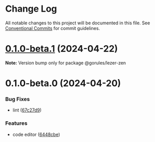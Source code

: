 # Change Log

All notable changes to this project will be documented in this file.
See [Conventional Commits](https://conventionalcommits.org) for commit guidelines.

# [0.1.0-beta.1](https://github.com/lezer-parser/json/compare/@gorules/lezer-zen@0.1.0-beta.0...@gorules/lezer-zen@0.1.0-beta.1) (2024-04-22)

**Note:** Version bump only for package @gorules/lezer-zen

# 0.1.0-beta.0 (2024-04-20)

### Bug Fixes

- lint ([67c27d9](https://github.com/lezer-parser/json/commit/67c27d90e097597105df09db290640b8cf34f763))

### Features

- code editor ([6448cbe](https://github.com/lezer-parser/json/commit/6448cbeaabe4cd3c7258bf40244972efe507a4ee))
